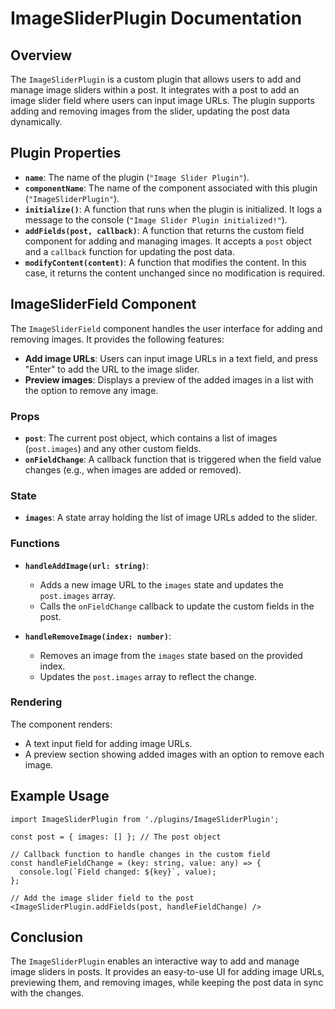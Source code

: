 # ImageSliderPlugin Documentation

## Overview

The `ImageSliderPlugin` is a custom plugin that allows users to add and manage image sliders within a post. It integrates with a post to add an image slider field where users can input image URLs. The plugin supports adding and removing images from the slider, updating the post data dynamically.

## Plugin Properties

- **`name`**: The name of the plugin (`"Image Slider Plugin"`).
- **`componentName`**: The name of the component associated with this plugin (`"ImageSliderPlugin"`).
- **`initialize()`**: A function that runs when the plugin is initialized. It logs a message to the console (`"Image Slider Plugin initialized!"`).
- **`addFields(post, callback)`**: A function that returns the custom field component for adding and managing images. It accepts a `post` object and a `callback` function for updating the post data.
- **`modifyContent(content)`**: A function that modifies the content. In this case, it returns the content unchanged since no modification is required.

## ImageSliderField Component

The `ImageSliderField` component handles the user interface for adding and removing images. It provides the following features:

- **Add image URLs**: Users can input image URLs in a text field, and press "Enter" to add the URL to the image slider.
- **Preview images**: Displays a preview of the added images in a list with the option to remove any image.

### Props

- **`post`**: The current post object, which contains a list of images (`post.images`) and any other custom fields.
- **`onFieldChange`**: A callback function that is triggered when the field value changes (e.g., when images are added or removed).

### State

- **`images`**: A state array holding the list of image URLs added to the slider.

### Functions

- **`handleAddImage(url: string)`**:

  - Adds a new image URL to the `images` state and updates the `post.images` array.
  - Calls the `onFieldChange` callback to update the custom fields in the post.

- **`handleRemoveImage(index: number)`**:
  - Removes an image from the `images` state based on the provided index.
  - Updates the `post.images` array to reflect the change.

### Rendering

The component renders:

- A text input field for adding image URLs.
- A preview section showing added images with an option to remove each image.

## Example Usage

```tsx
import ImageSliderPlugin from './plugins/ImageSliderPlugin';

const post = { images: [] }; // The post object

// Callback function to handle changes in the custom field
const handleFieldChange = (key: string, value: any) => {
  console.log(`Field changed: ${key}`, value);
};

// Add the image slider field to the post
<ImageSliderPlugin.addFields(post, handleFieldChange) />
```

## Conclusion

The `ImageSliderPlugin` enables an interactive way to add and manage image sliders in posts. It provides an easy-to-use UI for adding image URLs, previewing them, and removing images, while keeping the post data in sync with the changes.
